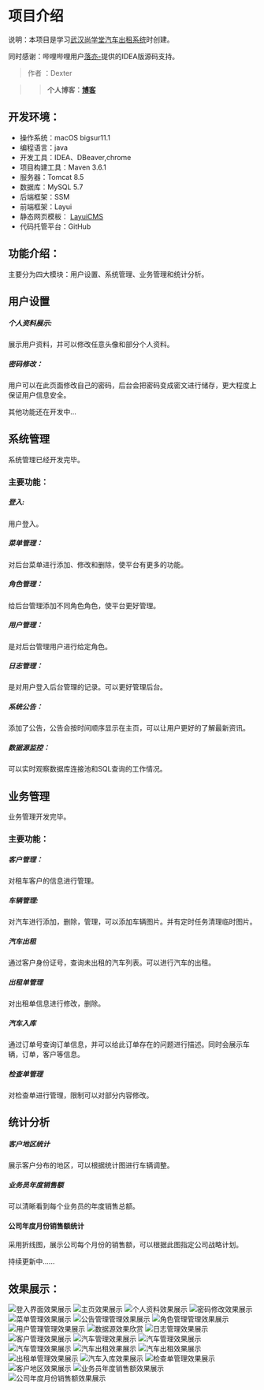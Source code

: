 

# 项目介绍

说明：本项目是学习[武汉尚学堂汽车出租系统](https://www.bilibili.com/video/BV1d4411r7vn?p=21  )时创建。

同时感谢：哔哩哔哩用户[落亦-](https://space.bilibili.com/274696873?spm_id_from=333.788.b_636f6d6d656e74.6 )提供的IDEA版源码支持。

> 作者 ：Dexter

> > **个人博客：[博客](https://yexiang43/raw/masterhub.io/)**

## 开发环境：

+ 操作系统：macOS bigsur11.1
+ 编程语言：java 
+ 开发工具：IDEA、DBeaver,chrome
+ 项目构建工具：Maven 3.6.1
+ 服务器：Tomcat 8.5
+ 数据库：MySQL  5.7
+ 后端框架：SSM
+ 前端框架：Layui
+ 静态网页模板：  [LayuiCMS](https://gitee.com/layuicms/layuicms)
+ 代码托管平台：GitHub

## 功能介绍：

主要分为四大模块：用户设置、系统管理、业务管理和统计分析。
## 用户设置
##### 个人资料展示:
展示用户资料，并可以修改任意头像和部分个人资料。

##### 密码修改：
用户可以在此页面修改自己的密码，后台会把密码变成密文进行储存，更大程度上保证用户信息安全。

其他功能还在开发中...

## 系统管理

系统管理已经开发完毕。

### 主要功能：
##### 登入:
用户登入。

##### 菜单管理：

对后台菜单进行添加、修改和删除，使平台有更多的功能。

##### 角色管理：

给后台管理添加不同角色角色，使平台更好管理。

##### 用户管理：

是对后台管理用户进行给定角色。

##### 日志管理：

是对用户登入后台管理的记录。可以更好管理后台。

##### 系统公告：

添加了公告，公告会按时间顺序显示在主页，可以让用户更好的了解最新资讯。

##### 数据源监控：

可以实时观察数据库连接池和SQL查询的工作情况。

## 业务管理

业务管理开发完毕。

### 主要功能：

##### 客户管理：

对租车客户的信息进行管理。

##### 车辆管理:
对汽车进行添加，删除，管理，可以添加车辆图片。并有定时任务清理临时图片。

##### 汽车出租
通过客户身份证号，查询未出租的汽车列表。可以进行汽车的出租。

##### 出租单管理
对出租单信息进行修改，删除。

##### 汽车入库
通过订单号查询订单信息，并可以给此订单存在的问题进行描述。同时会展示车辆，订单，客户等信息。

##### 检查单管理

对检查单进行管理，限制可以对部分内容修改。

## 统计分析

##### 客户地区统计
展示客户分布的地区，可以根据统计图进行车辆调整。

##### 业务员年度销售额
可以清晰看到每个业务员的年度销售总额。

#### 公司年度月份销售额统计
采用折线图，展示公司每个月份的销售额，可以根据此图指定公司战略计划。

持续更新中......
## 效果展示：
![登入界面效果展示](https://github.com/yexiang43/carsys/raw/master/images/login.png)
![主页效果展示](https://github.com/yexiang43/carsys/raw/master/images/index.png)
![个人资料效果展示](https://github.com/yexiang43/carsys/raw/master/images/userlnformation.png)
![密码修改效果展示](https://github.com/yexiang43/carsys/raw/master/images/userpassword.png)
![菜单管理效果展示](https://github.com/yexiang43/carsys/raw/master/images/menu.png)
![公告管理管理效果展示](https://github.com/yexiang43/carsys/raw/master/images/news.png)
![角色管理管理效果展示](https://github.com/yexiang43/carsys/raw/master/images/role.png)
![用户管理管理效果展示](https://github.com/yexiang43/carsys/raw/master/images/user.png)
![数据源效果欣赏](https://github.com/yexiang43/carsys/raw/master/images/Drud.png)
![日志管理效果展示](https://github.com/yexiang43/carsys/raw/master/images/loginfo.png)
![客户管理效果展示](https://github.com/yexiang43/carsys/raw/master/images/customer.png)
![汽车管理效果展示](https://github.com/yexiang43/carsys/raw/master/images/car01.png)
![汽车管理效果展示](https://github.com/yexiang43/carsys/raw/master/images/car03.png)
![汽车管理效果展示](https://github.com/yexiang43/carsys/raw/master/images/car02.png)
![汽车出租效果展示](https://github.com/yexiang43/carsys/raw/master/images/RentCar01.png)
![汽车出租效果展示](https://github.com/yexiang43/carsys/raw/master/images/RentCar02.png)
![出租单管理效果展示](https://github.com/yexiang43/carsys/raw/master/images/rent.png)
![汽车入库效果展示](https://github.com/yexiang43/carsys/raw/master/images/checkcar.png)
![检查单管理效果展示](https://github.com/yexiang43/carsys/raw/master/images/check.png)
![客户地区效果展示](https://github.com/yexiang43/carsys/raw/master/images/opernamestat.png)
![业务员年度销售额效果展示](https://github.com/yexiang43/carsys/raw/master/images/customerstat.png)
![公司年度月份销售额效果展示](https://github.com/yexiang43/carsys/raw/master/images/companystat.png)

